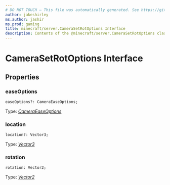 ```yaml
---
# DO NOT TOUCH — This file was automatically generated. See https://github.com/mojang/minecraftapidocsgenerator to modify descriptions, examples, etc.
author: jakeshirley
ms.author: jashir
ms.prod: gaming
title: minecraft/server.CameraSetRotOptions Interface
description: Contents of the @minecraft/server.CameraSetRotOptions class.
---
```

# CameraSetRotOptions Interface

## Properties

### **easeOptions**
`easeOptions?: CameraEaseOptions;`

Type: [*CameraEaseOptions*](CameraEaseOptions.md)

### **location**
`location?: Vector3;`

Type: [*Vector3*](Vector3.md)

### **rotation**
`rotation: Vector2;`

Type: [*Vector2*](Vector2.md)
